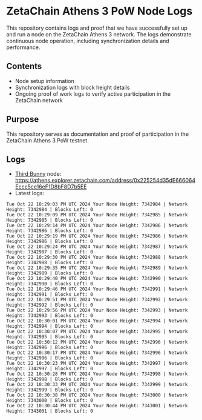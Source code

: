 # ZetaChain Athens 3 PoW Node Logs
This repository contains logs and proof that we have successfully set up and run a node on the ZetaChain Athens 3 network. The logs demonstrate continuous node operation, including synchronization details and performance.

## Contents
- Node setup information
- Synchronization logs with block height details
- Ongoing proof of work logs to verify active participation in the ZetaChain network

## Purpose
This repository serves as documentation and proof of participation in the ZetaChain Athens 3 PoW testnet.

## Logs

- [Third Bunny](https://thirdbunny.xyz/) node: https://athens.explorer.zetachain.com/address/0x225254d35dE666064Eccc5ce16eF1D8bF8D7b5EE
- Latest logs:
```
Tue Oct 22 10:29:03 PM UTC 2024 Your Node Height: 7342984 | Network Height: 7342984 | Blocks Left: 0
Tue Oct 22 10:29:09 PM UTC 2024 Your Node Height: 7342985 | Network Height: 7342985 | Blocks Left: 0
Tue Oct 22 10:29:14 PM UTC 2024 Your Node Height: 7342986 | Network Height: 7342986 | Blocks Left: 0
Tue Oct 22 10:29:19 PM UTC 2024 Your Node Height: 7342986 | Network Height: 7342986 | Blocks Left: 0
Tue Oct 22 10:29:24 PM UTC 2024 Your Node Height: 7342987 | Network Height: 7342987 | Blocks Left: 0
Tue Oct 22 10:29:30 PM UTC 2024 Your Node Height: 7342988 | Network Height: 7342988 | Blocks Left: 0
Tue Oct 22 10:29:35 PM UTC 2024 Your Node Height: 7342989 | Network Height: 7342989 | Blocks Left: 0
Tue Oct 22 10:29:40 PM UTC 2024 Your Node Height: 7342990 | Network Height: 7342990 | Blocks Left: 0
Tue Oct 22 10:29:46 PM UTC 2024 Your Node Height: 7342991 | Network Height: 7342991 | Blocks Left: 0
Tue Oct 22 10:29:51 PM UTC 2024 Your Node Height: 7342992 | Network Height: 7342992 | Blocks Left: 0
Tue Oct 22 10:29:56 PM UTC 2024 Your Node Height: 7342993 | Network Height: 7342993 | Blocks Left: 0
Tue Oct 22 10:30:01 PM UTC 2024 Your Node Height: 7342994 | Network Height: 7342994 | Blocks Left: 0
Tue Oct 22 10:30:07 PM UTC 2024 Your Node Height: 7342995 | Network Height: 7342995 | Blocks Left: 0
Tue Oct 22 10:30:12 PM UTC 2024 Your Node Height: 7342996 | Network Height: 7342996 | Blocks Left: 0
Tue Oct 22 10:30:17 PM UTC 2024 Your Node Height: 7342996 | Network Height: 7342996 | Blocks Left: 0
Tue Oct 22 10:30:23 PM UTC 2024 Your Node Height: 7342997 | Network Height: 7342997 | Blocks Left: 0
Tue Oct 22 10:30:28 PM UTC 2024 Your Node Height: 7342998 | Network Height: 7342998 | Blocks Left: 0
Tue Oct 22 10:30:33 PM UTC 2024 Your Node Height: 7342999 | Network Height: 7342999 | Blocks Left: 0
Tue Oct 22 10:30:38 PM UTC 2024 Your Node Height: 7343000 | Network Height: 7343000 | Blocks Left: 0
Tue Oct 22 10:30:44 PM UTC 2024 Your Node Height: 7343001 | Network Height: 7343001 | Blocks Left: 0
```

